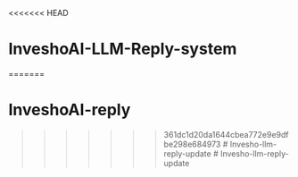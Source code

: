 <<<<<<< HEAD
# InveshoAI-LLM-Reply-system
=======
# InveshoAI-reply
>>>>>>> 361dc1d20da1644cbea772e9e9dfbe298e684973
#   I n v e s h o - l l m - r e p l y - u p d a t e  
 #   I n v e s h o - l l m - r e p l y - u p d a t e  
 
